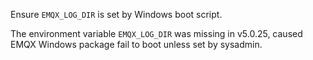Ensure `EMQX_LOG_DIR` is set by Windows boot script.

The environment variable `EMQX_LOG_DIR` was missing in v5.0.25, caused EMQX Windows package fail to boot unless set by sysadmin.
